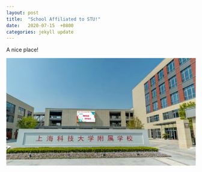 ```yaml
---
layout: post
title:  "School Affiliated to STU!"
date:   2020-07-15  +0800
categories: jekyll update
---
```

A nice place!

![server](/A.jpg)